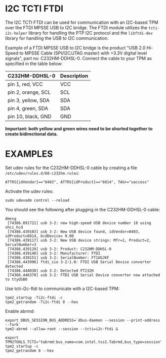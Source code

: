 # I2C TCTI FTDI

The I2C TCTI FTDI can be used for communication with an I2C-based TPM over the FTDI MPSSE
USB to I2C bridge. The FTDI module utilizes the `tcti-i2c-helper` library for handling the
PTP I2C protocol and the `libftdi-dev` library for handling the USB to I2C communication.

Example of a FTDI MPSSE USB to I2C bridge is the product "USB 2.0 Hi-Speed to MPSSE
Cable (SPI/I2C/JTAG master) with +3.3V digital level signals", part no: C232HM-DDHSL-0.
Connect the cable to your TPM as specified in the table below:

|   C232HM-DDHSL-0   | Description |
|--------------------|-------------|
| pin 1, red, VCC    |     VCC     |
| pin 2, orange, SCL |     SCL     |
| pin 3, yellow, SDA |     SDA     |
| pin 4, green, SDA  |     SDA     |
| pin 10, black, GND |     GND     |

**Important: both yellow and green wires need to be shorted together to create bidirectional data.**

# EXAMPLES

Set udev rules for the C232HM-DDHSL-0 cable by creating a file `/etc/udev/rules.d/60-c232hm.rules`:
```
ATTRS{idVendor}=="0403", ATTRS{idProduct}=="6014", TAG+="uaccess"
```

Activate the udev rules:
```console
sudo udevadm control --reload
```

You should see the following after plugging in the C232HM-DDHSL-0 cable:
```
dmesg
 [74386.091721] usb 3-2: new high-speed USB device number 18 using xhci_hcd
 [74386.439103] usb 3-2: New USB device found, idVendor=0403, idProduct=6014, bcdDevice= 9.00
 [74386.439117] usb 3-2: New USB device strings: Mfr=1, Product=2, SerialNumber=3
 [74386.439129] usb 3-2: Product: C232HM-DDHSL-0
 [74386.439140] usb 3-2: Manufacturer: FTDI
 [74386.439151] usb 3-2: SerialNumber: FT1UGJKF
 [74386.443996] ftdi_sio 3-2:1.0: FTDI USB Serial Device converter detected
 [74386.444030] usb 3-2: Detected FT232H
 [74386.446370] usb 3-2: FTDI USB Serial Device converter now attached to ttyUSB0
```

Use tcti-i2c-ftdi to communicate with a I2C-based TPM:
```console
tpm2_startup -Ti2c-ftdi -c
tpm2_getrandom -Ti2c-ftdi 8 --hex
```

Enable abrmd:
```console
export DBUS_SESSION_BUS_ADDRESS=`dbus-daemon --session --print-address --fork`
tpm2-abrmd --allow-root --session --tcti=i2c-ftdi &

export TPM2TOOLS_TCTI="tabrmd:bus_name=com.intel.tss2.Tabrmd,bus_type=session"
tpm2_startup -c
tpm2_getrandom 8 --hex
```